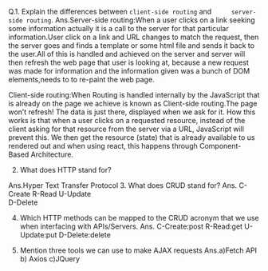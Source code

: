 Q.1.  Explain the differences between `client-side routing` and 
`     server-side routing`.
Ans.Server-side routing:When a user clicks on a link seeking some information actually it is
 a call to the server for that particular information.User click on a link and  URL changes to 
 match the request, then the server goes and finds a template or some html file and sends
 it back to the user.All of this is handled and achieved on the server and server will then 
 refresh the web page that user is looking at, because a new request was made for information 
 and the information given was a bunch of DOM elements,needs to to re-paint the web page.
 
 Client-side routing:When Routing is handled internally by the JavaScript that is already on the page we achieve
   is known as Client-side routing.The page won’t refresh! The data is just there, displayed 
   when we ask for it. How this works is that when a user clicks on a requested resource,
    instead of the client asking for that resource from the server via a URL,
     JavaScript will prevent this. We then get the resource (state) that is already
      available to us rendered out and when using react, 
   this happens  through Component-Based Architecture. 
    
2.  What does HTTP stand for?

Ans.Hyper Text Transfer Protocol
3.  What does CRUD stand for?
Ans. C-Create 
     R-Read
     U-Update                             
     D-Delete                               
        
    
4.  Which HTTP methods can be mapped to the CRUD acronym that we use when 
    interfacing with APIs/Servers.
Ans. C-Create:post
     R-Read:get
     U-Update:put
     D-Delete:delete
        
5.  Mention three tools we can use to make AJAX requests
Ans.a)Fetch API b) Axios   c)JQuery